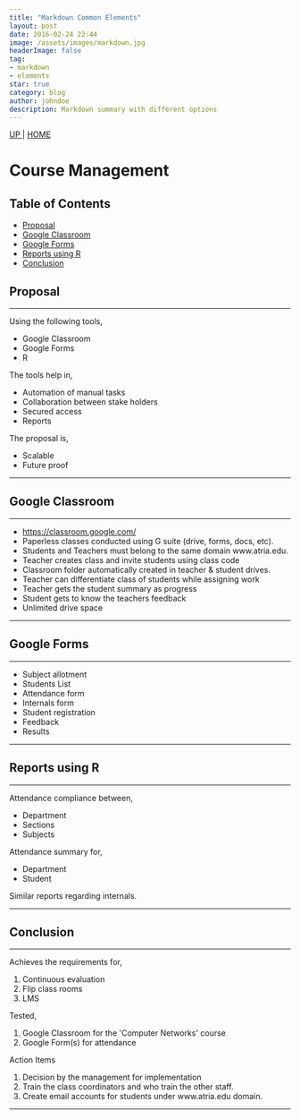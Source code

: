 ```yaml
---
title: "Markdown Common Elements"
layout: post
date: 2016-02-24 22:44
image: /assets/images/markdown.jpg
headerImage: false
tag:
- markdown
- elements
star: true
category: blog
author: johndoe
description: Markdown summary with different options
---
```


<body>
<div id="org-div-home-and-up">
 <a accesskey="h" href=""> UP </a>
 |
 <a accesskey="H" href="https://atrians.github.io/cse/"> HOME </a>
</div><div id="content">
<h1 class="title">Course Management</h1>
<div id="table-of-contents">
<h2>Table of Contents</h2>
<div id="text-table-of-contents">
<ul>
<li><a href="#orgb0c601f">Proposal</a></li>
<li><a href="#orgbc77187">Google Classroom</a></li>
<li><a href="#org29a800c">Google Forms</a></li>
<li><a href="#org50188e7">Reports using R</a></li>
<li><a href="#orgbf7b071">Conclusion</a></li>
</ul>
</div>
</div>
<div id="outline-container-orgb0c601f" class="outline-2">
<h2 id="orgb0c601f">Proposal</h2>
<div class="outline-text-2" id="text-orgb0c601f">
<hr />
<p>
Using the following tools,
</p>

<ul class="org-ul">
<li>Google Classroom</li>
<li>Google Forms</li>
<li>R</li>
</ul>

<p>
The tools help in,
</p>

<ul class="org-ul">
<li>Automation of manual tasks</li>
<li>Collaboration between stake holders</li>
<li>Secured access</li>
<li>Reports</li>
</ul>

<p>
The proposal is,
</p>

<ul class="org-ul">
<li>Scalable</li>
<li>Future proof</li>
</ul>
<hr />
</div>
</div>

<div id="outline-container-orgbc77187" class="outline-2">
<h2 id="orgbc77187">Google Classroom</h2>
<div class="outline-text-2" id="text-orgbc77187">
<hr />

<ul class="org-ul">
<li><a href="https://classroom.google.com/">https://classroom.google.com/</a></li>
<li>Paperless classes conducted using G suite (drive, forms, docs,  etc).</li>
<li>Students and Teachers must belong to the same domain www.atria.edu.</li>
<li>Teacher creates class and invite students using class code</li>
<li>Classroom folder automatically created in teacher &amp; student drives.</li>
<li>Teacher can differentiate class of students while assigning work</li>
<li>Teacher gets the student summary as progress</li>
<li>Student gets to know the teachers feedback</li>
<li>Unlimited drive space</li>
</ul>
<hr />
</div>
</div>

<div id="outline-container-org29a800c" class="outline-2">
<h2 id="org29a800c">Google Forms</h2>
<div class="outline-text-2" id="text-org29a800c">
<hr />

<ul class="org-ul">
<li>Subject allotment</li>
<li>Students List</li>
<li>Attendance form</li>
<li>Internals form</li>
<li>Student registration</li>
<li>Feedback</li>
<li>Results</li>
</ul>
<hr />
</div>
</div>

<div id="outline-container-org50188e7" class="outline-2">
<h2 id="org50188e7">Reports using R</h2>
<div class="outline-text-2" id="text-org50188e7">
<hr />

<p>
Attendance compliance between,
</p>

<ul class="org-ul">
<li>Department</li>
<li>Sections</li>
<li>Subjects</li>
</ul>

<p>
Attendance summary for,
</p>

<ul class="org-ul">
<li>Department</li>
<li>Student</li>
</ul>

<p>
Similar reports regarding internals.
</p>
<hr />
</div>
</div>

<div id="outline-container-orgbf7b071" class="outline-2">
<h2 id="orgbf7b071">Conclusion</h2>
<div class="outline-text-2" id="text-orgbf7b071">
<hr />

<p>
Achieves the requirements for,
</p>

<ol class="org-ol">
<li>Continuous evaluation</li>
<li>Flip class rooms</li>
<li>LMS</li>
</ol>

<p>
Tested, 
</p>

<ol class="org-ol">
<li>Google Classroom for the 'Computer Networks' course</li>
<li>Google Form(s) for attendance</li>
</ol>

<p>
Action Items
</p>

<ol class="org-ol">
<li>Decision by the management for implementation</li>
<li>Train the class coordinators and who train the other staff.</li>
<li>Create email accounts for students under www.atria.edu domain.</li>
</ol>
<hr />
</div>
</div>
</div>
</body>
